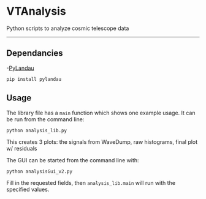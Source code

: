 # VTAnalysis
Python scripts to analyze cosmic telescope data

-------------------------------------------------
## Dependancies
-[PyLandau](https://pypi.org/project/pylandau/)
```
pip install pylandau
```

## Usage
The library file has a `main` function which shows one example usage. It can be run from the command line:
```
python analysis_lib.py
```
This creates 3 plots: the signals from WaveDump, raw histograms, final plot w/ residuals

The GUI can be started from the command line with:
```
python analysisGui_v2.py
```
Fill in the requested fields, then `analysis_lib.main` will run with the specified values.
